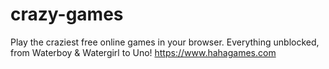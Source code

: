 # crazy-games
Play the craziest free online games in your browser.
Everything unblocked, from Waterboy & Watergirl to Uno! https://www.hahagames.com
